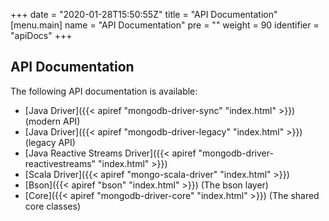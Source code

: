 +++
date = "2020-01-28T15:50:55Z"
title = "API Documentation"
[menu.main]
  name = "API Documentation"
  pre = "<i class='fa fa-file-text-o'></i>"
  weight = 90
  identifier = "apiDocs"
+++

## API Documentation

The following API documentation is available:

  - [Java Driver]({{< apiref "mongodb-driver-sync" "index.html" >}}) (modern API)
  - [Java Driver]({{< apiref "mongodb-driver-legacy" "index.html" >}}) (legacy API)
  - [Java Reactive Streams Driver]({{< apiref "mongodb-driver-reactivestreams" "index.html" >}})
  - [Scala Driver]({{< apiref "mongo-scala-driver" "index.html" >}})
  - [Bson]({{< apiref "bson" "index.html" >}}) (The bson layer)
  - [Core]({{< apiref "mongodb-driver-core" "index.html" >}}) (The shared core classes)
